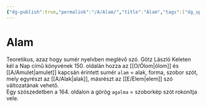 ```yaml
---
{"dg-publish":true,"permalink":"/A/Alam/","title":"Alam","tags":["dg_uploaded"],"created":"2023-11-06T01:57","updated":"2023-11-08T03:30"}
---
```



# Alam

Teoretikus, azaz hogy sumér nyelvben meglévő szó. Götz László Keleten kél a Nap című könyvének 150. oldalán hozza az [[O/Ólom\|ólom]] és [[A/Amulet\|amulet]] kapcsán érintett sumér `alam` = alak, forma, szobor szót, mely egyrészt az [[A/Alak\|alak]], másrészt az [[E/Elem\|elem]] szó változatának vehető.  
Egy szószedetben a 164. oldalon a görög `agalma` = szoborkép szót rokonítja vele.  